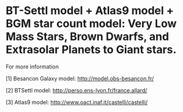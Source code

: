 BT-Settl model + Atlas9 model + BGM star count model: Very Low Mass Stars, Brown Dwarfs, and Extrasolar Planets to Giant stars. 
===============================================================================================================================




 For more information 
 
 [1] Besancon Galaxy model: http://model.obs-besancon.fr/
 
 [2] BTSettl model: http://perso.ens-lyon.fr/france.allard/ 
 
 [3] Atlas9 model: http://www.oact.inaf.it/castelli/castelli/
 
